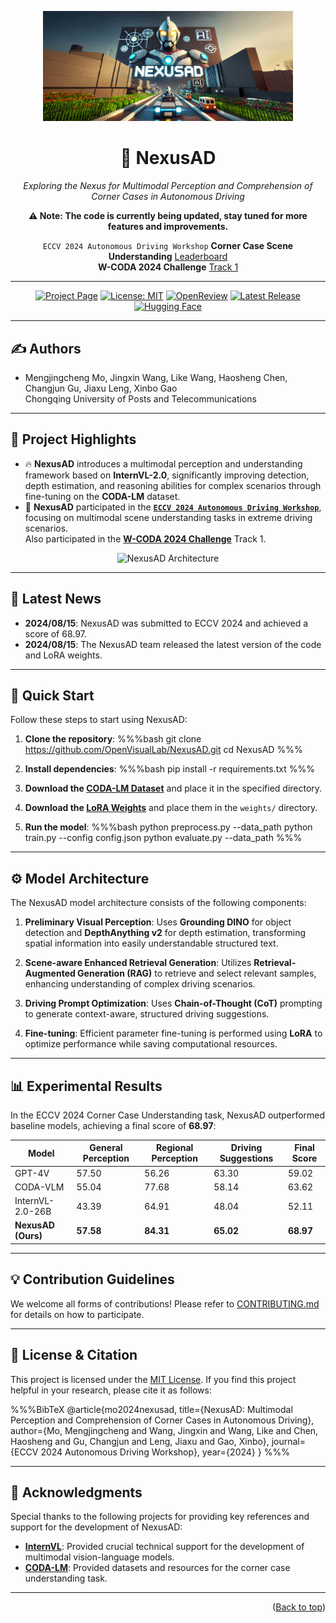 <div id="top" align="center">

<p align="center">
  <img src="assets/banner.jpg" alt="NexusAD Logo" width="400">
</p>

# **🚗 NexusAD**  
*Exploring the Nexus for Multimodal Perception and Comprehension of Corner Cases in Autonomous Driving*

**⚠️ Note: The code is currently being updated, stay tuned for more features and improvements.**

`ECCV 2024 Autonomous Driving Workshop` **Corner Case Scene Understanding** [Leaderboard](https://eccv2024.autonomousdriving.com)  
**W-CODA 2024 Challenge** [Track 1](https://coda-dataset.github.io/w-coda2024/track1/)

</div>

---

<div id="top" align="center">

[![Project Page](https://img.shields.io/badge/Project%20Page-8A2BE2)](https://opendrivelab.com/DriveLM/)
[![License: MIT](https://img.shields.io/badge/license-MIT-blue.svg)](#license)
[![OpenReview](https://img.shields.io/badge/OpenReview-LXZO1nGI0d-b31b1b.svg)](https://openreview.net/forum?id=LXZO1nGI0d)
[![Latest Release](https://img.shields.io/badge/Latest%20release-v1.1-yellow)](#getting-started)
[![Hugging Face](https://img.shields.io/badge/Hugging%20Face-NexusAD-orange)](https://huggingface.co/OpenVisualLab/NexusAD)


</div>

---

## ✍️ Authors <a name="authors"></a>

- Mengjingcheng Mo, Jingxin Wang, Like Wang, Haosheng Chen, Changjun Gu, Jiaxu Leng, Xinbo Gao  
  Chongqing University of Posts and Telecommunications

---

## 🌟 Project Highlights <a name="highlight"></a>

- 🔥 **NexusAD** introduces a multimodal perception and understanding framework based on **InternVL-2.0**, significantly improving detection, depth estimation, and reasoning abilities for complex scenarios through fine-tuning on the **CODA-LM** dataset.
- 🏁 **NexusAD** participated in the [**`ECCV 2024 Autonomous Driving Workshop`**](https://eccv2024.autonomousdriving.com), focusing on multimodal scene understanding tasks in extreme driving scenarios.  
  Also participated in the **[W-CODA 2024 Challenge](https://coda-dataset.github.io/w-coda2024/track1/)** Track 1.

<p align="center">
  <img src="assets/images/repo/nexusad_architecture.jpg" alt="NexusAD Architecture" width="600">
</p>

---

## 📰 Latest News <a name="news"></a>

- **2024/08/15**: NexusAD was submitted to ECCV 2024 and achieved a score of 68.97.
- **2024/08/15**: The NexusAD team released the latest version of the code and LoRA weights.

---


## 🚀 Quick Start <a name="getting-started"></a>

Follow these steps to start using NexusAD:

1. **Clone the repository**:
   %%%bash
   git clone https://github.com/OpenVisualLab/NexusAD.git
   cd NexusAD
   %%%

2. **Install dependencies**:
   %%%bash
   pip install -r requirements.txt
   %%%

3. **Download the [CODA-LM Dataset](https://example.com/coda-lm-dataset)** and place it in the specified directory.

4. **Download the [LoRA Weights](https://example.com/lora-weights)** and place them in the `weights/` directory.

5. **Run the model**:
   %%%bash
   python preprocess.py --data_path <path-to-CODA-LM>
   python train.py --config config.json
   python evaluate.py --data_path <path-to-evaluation-set>
   %%%

---

## ⚙️ Model Architecture <a name="model-architecture"></a>

The NexusAD model architecture consists of the following components:

1. **Preliminary Visual Perception**: Uses **Grounding DINO** for object detection and **DepthAnything v2** for depth estimation, transforming spatial information into easily understandable structured text.
   
2. **Scene-aware Enhanced Retrieval Generation**: Utilizes **Retrieval-Augmented Generation (RAG)** to retrieve and select relevant samples, enhancing understanding of complex driving scenarios.

3. **Driving Prompt Optimization**: Uses **Chain-of-Thought (CoT)** prompting to generate context-aware, structured driving suggestions.

4. **Fine-tuning**: Efficient parameter fine-tuning is performed using **LoRA** to optimize performance while saving computational resources.

---

## 📊 Experimental Results <a name="results"></a>

In the ECCV 2024 Corner Case Understanding task, NexusAD outperformed baseline models, achieving a final score of **68.97**:

| Model                | General Perception | Regional Perception | Driving Suggestions | Final Score  |
|----------------------|--------------------|---------------------|---------------------|--------------|
| GPT-4V               | 57.50              | 56.26               | 63.30               | 59.02        |
| CODA-VLM             | 55.04              | 77.68               | 58.14               | 63.62        |
| InternVL-2.0-26B     | 43.39              | 64.91               | 48.04               | 52.11        |
| **NexusAD (Ours)**   | **57.58**          | **84.31**           | **65.02**           | **68.97**    |

---

## 💡 Contribution Guidelines <a name="contributing"></a>

We welcome all forms of contributions! Please refer to [CONTRIBUTING.md](CONTRIBUTING.md) for details on how to participate.

---

## 📜 License & Citation <a name="license"></a>

This project is licensed under the [MIT License](./LICENSE). If you find this project helpful in your research, please cite it as follows:

%%%BibTeX
@article{mo2024nexusad,
  title={NexusAD: Multimodal Perception and Comprehension of Corner Cases in Autonomous Driving},
  author={Mo, Mengjingcheng and Wang, Jingxin and Wang, Like and Chen, Haosheng and Gu, Changjun and Leng, Jiaxu and Gao, Xinbo},
  journal={ECCV 2024 Autonomous Driving Workshop},
  year={2024}
}
%%%

---

## 🙏 Acknowledgments <a name="acknowledgments"></a>

Special thanks to the following projects for providing key references and support for the development of NexusAD:

- **[InternVL](https://github.com/OpenGVLab/InternVL)**: Provided crucial technical support for the development of multimodal vision-language models.
- **[CODA-LM](https://github.com/DLUT-LYZ/CODA-LM)**: Provided datasets and resources for the corner case understanding task.

---

<p align="right">(<a href="#top">Back to top</a>)</p>
